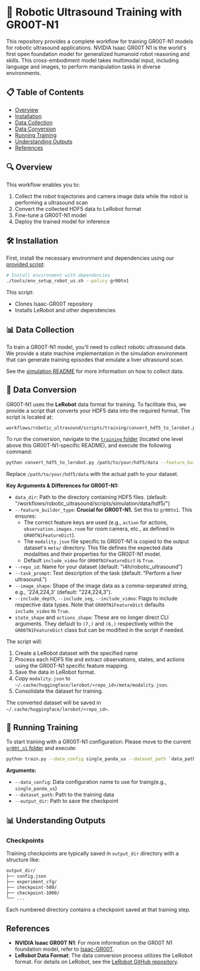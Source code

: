 # 🤖 Robotic Ultrasound Training with GR00T-N1

This repository provides a complete workflow for training GR00T-N1 models for robotic ultrasound applications. NVIDIA Isaac GR00T N1 is the world's first open foundation model for generalized humanoid robot reasoning and skills. This cross-embodiment model takes multimodal input, including language and images, to perform manipulation tasks in diverse environments.

## 📋 Table of Contents

- [Overview](#-overview)
- [Installation](#️-installation)
- [Data Collection](#-data-collection)
- [Data Conversion](#-data-conversion)
- [Running Training](#-running-training)
- [Understanding Outputs](#-understanding-outputs)
- [References](#references)

## 🔍 Overview

This workflow enables you to:

1. Collect the robot trajectories and camera image data while the robot is performing a ultrasound scan
2. Convert the collected HDF5 data to LeRobot format
3. Fine-tune a GR00T-N1 model
4. Deploy the trained model for inference

## 🛠️ Installation

First, install the necessary environment and dependencies using our [provided script](../../../../../tools/env_setup_robot_us.sh):
```bash
# Install environment with dependencies
./tools/env_setup_robot_us.sh --policy gr00tn1
```

This script:
- Clones Isaac-GR00T repository
- Installs LeRobot and other dependencies

## 📊 Data Collection

To train a GR00T-N1 model, you\'ll need to collect robotic ultrasound data. We provide a state machine implementation in the simulation environment that can generate training episodes that emulate a liver ultrasound scan.

See the [simulation README](../../simulation/README.md#liver-scan-state-machine) for more information on how to collect data.

## 🔄 Data Conversion

GR00T-N1 uses the **LeRobot** data format for training. To facilitate this, we provide a script that converts your HDF5 data into the required format. The script is located at:

```
workflows/robotic_ultrasound/scripts/training/convert_hdf5_to_lerobot.py
```

To run the conversion, navigate to the [`training` folder](../) (located one level above this GR00T-N1-specific README), and execute the following command:

```bash
python convert_hdf5_to_lerobot.py /path/to/your/hdf5/data --feature_builder_type gr00tn1
```

Replace `/path/to/your/hdf5/data` with the actual path to your dataset.

**Key Arguments & Differences for GR00T-N1:**
- `data_dir`: Path to the directory containing HDF5 files. (default: "<path-to-i4h-workflows>/workflows/robotic_ultrasound/scripts/simulation/data/hdf5/<date-task-name>")
- `--feature_builder_type`: **Crucial for GR00T-N1.** Set this to `gr00tn1`. This ensures:
    - The correct feature keys are used (e.g., `action` for actions, `observation.images.room` for room camera, etc., as defined in `GR00TN1FeatureDict`).
    - The `modality.json` file specific to GR00T-N1 is copied to the output dataset\'s `meta/` directory. This file defines the expected data modalities and their properties for the GR00T-N1 model.
    - Default `include_video` for `GR00TN1FeatureDict` is `True`.
- `--repo_id`: Name for your dataset (default: "i4h/robotic_ultrasound")
- `--task_prompt`: Text description of the task (default: "Perform a liver ultrasound.")
- `--image_shape`: Shape of the image data as a comma-separated string, e.g., \'224,224,3\' (default: "224,224,3").
- `--include_depth`, `--include_seg`, `--include_video`: Flags to include respective data types. Note that `GR00TN1FeatureDict` defaults `include_video` to `True`.
- `state_shape` and `actions_shape`: These are no longer direct CLI arguments. They default to `(7,)` and `(6,)` respectively within the `GR00TN1FeatureDict` class but can be modified in the script if needed.

The script will:
1. Create a LeRobot dataset with the specified name
2. Process each HDF5 file and extract observations, states, and actions using the GR00T-N1 specific feature mapping.
3. Save the data in LeRobot format.
4. Copy `modality.json` to `~/.cache/huggingface/lerobot/<repo_id>/meta/modality.json`.
5. Consolidate the dataset for training.

The converted dataset will be saved in `~/.cache/huggingface/lerobot/<repo_id>`.

## 🚀 Running Training

To start training with a GR00T-N1 configuration:
Please move to the current [`gr00t_n1` folder](./) and execute:
```bash
python train.py --data_config single_panda_us --dataset_path `data_path`
```
**Arguments:**
- `--data_config`: Data configuration name to use for traing(e.g., `single_panda_us`)
- `--dataset_path`: Path to the training data
- `--output_dir`: Path to save the checkpoint

## 📊 Understanding Outputs

### Checkpoints

Training checkpoints are typically saved in `output_dir` directory with a structure like:

```bash
output_dir/
├── config.json
├── experiment_cfg/
├── checkpoint-500/
├── checkpoint-1000/
└── ...
```
Each numbered directory contains a checkpoint saved at that training step.

## References

- **NVIDIA Isaac GR00T N1**: For more information on the GR00T N1 foundation model, refer to [Isaac-GR00T](https://github.com/NVIDIA/Isaac-GR00T).
- **LeRobot Data Format**: The data conversion process utilizes the LeRobot format. For details on LeRobot, see the [LeRobot GitHub repository](https://github.com/huggingface/lerobot).
